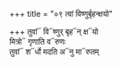 +++
title = "०९ त्वां विष्णुर्बृहन्क्षयो"

+++
तुवां᳓ वि᳓ष्णुर् बृह᳓न् क्ष᳓यो  
मित्रो᳓ गृणाति व᳓रुणः  
तुवां᳓ श᳓र्धो मदति अ᳓नु मा᳓रुतम्